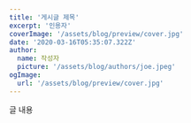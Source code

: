 ```yaml
---
title: '게시글 제목'
excerpt: '인용자'
coverImage: '/assets/blog/preview/cover.jpg'
date: '2020-03-16T05:35:07.322Z'
author:
  name: 작성자
  picture: '/assets/blog/authors/joe.jpeg'
ogImage:
  url: '/assets/blog/preview/cover.jpg'
---
```


글 내용
